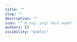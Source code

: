 ```yaml
---
title: ""
slug: ""
description: ""
icon: "" # svg, png? dark mode?
authors: []
visibility: "public"
---
```


